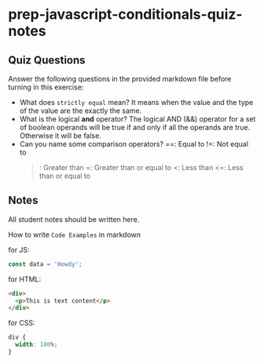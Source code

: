 # prep-javascript-conditionals-quiz-notes

## Quiz Questions

Answer the following questions in the provided markdown file before turning in this exercise:

- What does `strictly equal` mean?
  It means when the value and the type of the value are the exactly the same.
- What is the logical **and** operator?
  The logical AND (&&) operator for a set of boolean operands will be true if and only if all the operands are true. Otherwise it will be false.
- Can you name some comparison operators?
  ==: Equal to
  !=: Not equal to
  > : Greater than
  > =: Greater than or equal to
  > <: Less than
  > <=: Less than or equal to

## Notes

All student notes should be written here.

How to write `Code Examples` in markdown

for JS:

```javascript
const data = 'Howdy';
```

for HTML:

```html
<div>
  <p>This is text content</p>
</div>
```

for CSS:

```css
div {
  width: 100%;
}
```
